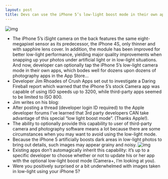 ```yaml
---
layout: post
title: Devs can use the iPhone 5’s low-light boost mode in their own apps
---
```

![img](http://media.idownloadblog.com/wp-content/uploads/2012/09/iPhone-5-camera.jpeg)
* The iPhone 5’s iSight camera on the back features the same eight-megapixel sensor as its predecessor, the iPhone 4S, only thinner and with sapphire lens cover. In addition, the module has been improved for better low-light performance, yielding major quality improvements when snapping up your photos under artificial light or in low-light situations. And now, developer can optionally tap the iPhone 5’s low-light camera mode in their own apps, which bodes well for dozens upon dozens of photography apps in the App Store…
* Developer Jim Rhoades of Crush Apps set out to investigate a Daring Fireball report which warned that the iPhone 5’s stock Camera app was capable of using ISO speeds up to 3200, while third-party apps seemed to be limited to ISO 800.
* Jim writes on his blog:
* After posting a thread (developer login ID required) to the Apple developer forums I’ve learned that 3rd party developers CAN take advantage of this special “low light boost mode”. (Thanks Apple!).
* The ability to optionally provide this capability to user of third-party camera and photography software means a lot because there are some circumstances when you may want to avoid using the low-light mode.
* Because the iPhone 5 artificially boosts dark areas in low-light photos to bring out details, such images may appear grainy and noisy.
![img](http://media.idownloadblog.com/wp-content/uploads/2012/09/Low-light-shootout-image-001.jpg)
* Existing apps don’t automagically inherit this capability: it’s up to a specific developer to choose whether or not to update his or her app with the optional low-light boost mode (Camera+, I’m looking at you).
* Were you positively surprised or a bit underwhelmed with images taken in low-light using your iPhone 5?

